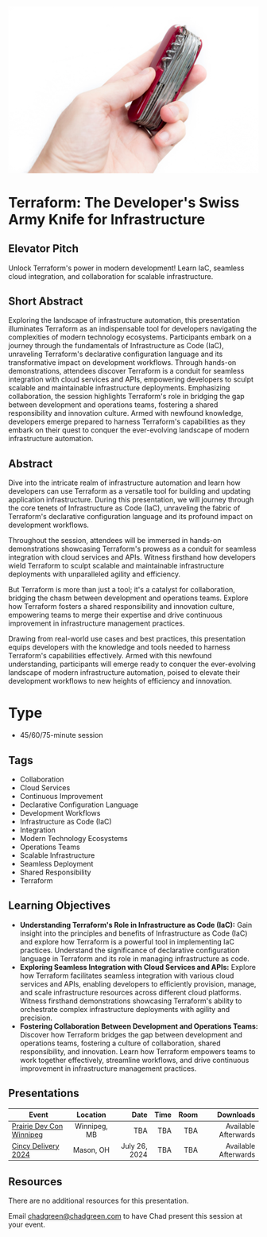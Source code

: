 ![Presentation Title](Thumbnail.jpg)

# Terraform: The Developer's Swiss Army Knife for Infrastructure

## Elevator Pitch

Unlock Terraform's power in modern development! Learn IaC, seamless cloud integration, and collaboration for scalable infrastructure.

## Short Abstract

Exploring the landscape of infrastructure automation, this presentation illuminates Terraform as an indispensable tool for developers navigating the complexities of modern technology ecosystems. Participants embark on a journey through the fundamentals of Infrastructure as Code (IaC), unraveling Terraform's declarative configuration language and its transformative impact on development workflows. Through hands-on demonstrations, attendees discover Terraform is a conduit for seamless integration with cloud services and APIs, empowering developers to sculpt scalable and maintainable infrastructure deployments. Emphasizing collaboration, the session highlights Terraform's role in bridging the gap between development and operations teams, fostering a shared responsibility and innovation culture. Armed with newfound knowledge, developers emerge prepared to harness Terraform's capabilities as they embark on their quest to conquer the ever-evolving landscape of modern infrastructure automation.

## Abstract
Dive into the intricate realm of infrastructure automation and learn how developers can use Terraform as a versatile tool for building and updating application infrastructure. During this presentation, we will journey through the core tenets of Infrastructure as Code (IaC), unraveling the fabric of Terraform's declarative configuration language and its profound impact on development workflows. 

Throughout the session, attendees will be immersed in hands-on demonstrations showcasing Terraform's prowess as a conduit for seamless integration with cloud services and APIs. Witness firsthand how developers wield Terraform to sculpt scalable and maintainable infrastructure deployments with unparalleled agility and efficiency.

But Terraform is more than just a tool; it's a catalyst for collaboration, bridging the chasm between development and operations teams. Explore how Terraform fosters a shared responsibility and innovation culture, empowering teams to merge their expertise and drive continuous improvement in infrastructure management practices.

Drawing from real-world use cases and best practices, this presentation equips developers with the knowledge and tools needed to harness Terraform's capabilities effectively. Armed with this newfound understanding, participants will emerge ready to conquer the ever-evolving landscape of modern infrastructure automation, poised to elevate their development workflows to new heights of efficiency and innovation.

# Type
- 45/60/75-minute session

## Tags
- Collaboration
- Cloud Services
- Continuous Improvement
- Declarative Configuration Language
- Development Workflows
- Infrastructure as Code (IaC)
- Integration
- Modern Technology Ecosystems
- Operations Teams
- Scalable Infrastructure
- Seamless Deployment
- Shared Responsibility
- Terraform

## Learning Objectives
- **Understanding Terraform's Role in Infrastructure as Code (IaC):** Gain insight into the principles and benefits of Infrastructure as Code (IaC) and explore how Terraform is a powerful tool in implementing IaC practices. Understand the significance of declarative configuration language in Terraform and its role in managing infrastructure as code.
- **Exploring Seamless Integration with Cloud Services and APIs:** Explore how Terraform facilitates seamless integration with various cloud services and APIs, enabling developers to efficiently provision, manage, and scale infrastructure resources across different cloud platforms. Witness firsthand demonstrations showcasing Terraform's ability to orchestrate complex infrastructure deployments with agility and precision.
- **Fostering Collaboration Between Development and Operations Teams:** Discover how Terraform bridges the gap between development and operations teams, fostering a culture of collaboration, shared responsibility, and innovation. Learn how Terraform empowers teams to work together effectively, streamline workflows, and drive continuous improvement in infrastructure management practices.

## Presentations

| Event | Location | Date | Time | Room | Downloads |
|-------|:--------:|-----:|-----:|-----:|----------:|
| [Prairie Dev Con Winnipeg](https://www.prairiedevcon.com/winnipeg.html) | Winnipeg, MB | TBA | TBA | TBA | Available Afterwards |
| [Cincy Delivery 2024](https://www.cincydeliver.org/) | Mason, OH | July 26, 2024 | TBA | TBA | Available Afterwards |

## Resources
There are no additional resources for this presentation.

Email [chadgreen@chadgreen.com](mailto:chadgreen@chadgreen.com?subject=Presentation%20Request:%20Presentation%20Title) to have Chad present this session at your event.
